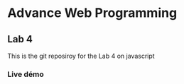 # Advance Web Programming
## Lab 4
This is the git reposiroy for the Lab 4 on javascript

### Live démo
